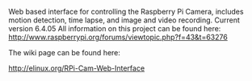 Web based interface for controlling the Raspberry Pi Camera, includes motion detection, time lapse, and image and video recording.
Current version 6.4.05
All information on this project can be found here: http://www.raspberrypi.org/forums/viewtopic.php?f=43&t=63276

The wiki page can be found here:

http://elinux.org/RPi-Cam-Web-Interface
